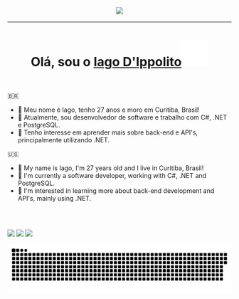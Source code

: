 <p align="center">
  <img src="https://miro.medium.com/max/2048/1*OohqW5DGh9CQS4hLY5FXzA.png" height="215"/>
</p>
<hr>
<h1 align="center">Olá, sou o <a href="https://github.com/iagodippo">Iago D'Ippolito<a><img src="https://github.com/Kathryn-Jie/Kathryn-Jie/blob/main/wave.gif" width="60px"/></h1>
<Br>

🇧🇷
- 👋 Meu nome é Iago, tenho 27 anos e moro em Curitiba, Brasil!
- 💪 Atualmente, sou desenvolvedor de software e trabalho com C#, .NET e PostgreSQL.
- 👀 Tenho interesse em aprender mais sobre back-end e API's, principalmente utilizando .NET.

🇺🇸
- 👋 My name is Iago, I'm 27 years old and I live in Curitiba, Brasil!
- 💪 I'm currently a software developer, working with C#, .NET and PostgreSQL.
- 👀 I'm interested in learning more about back-end development and API's, mainly using .NET.
  
<br></br>
<div> 
  <a href="https://www.instagram.com/iago.dippolito" target="_blank"><img src="https://img.shields.io/badge/-Instagram-%23E4405F?style=for-the-badge&logo=instagram&logoColor=white" target="_blank"></a>
  <a href = "mailto:iagodippolito@hotmail.com"><img src="https://img.shields.io/badge/-Gmail-%23333?style=for-the-badge&logo=gmail&logoColor=white" target="_blank"></a>
  <a href="https://www.linkedin.com/in/iagodippolito" target="_blank"><img src="https://img.shields.io/badge/-LinkedIn-%230077B5?style=for-the-badge&logo=linkedin&logoColor=white" target="_blank"></a> 

![Snake animation](https://github.com/iagodippo/iagodippo/blob/output/github-contribution-grid-snake.svg)
